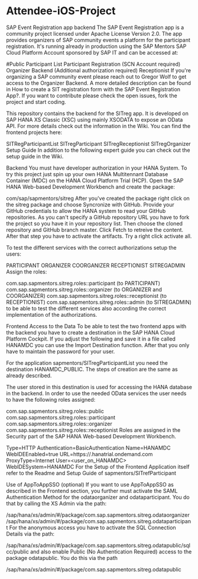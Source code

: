 # Attendee-iOS-Project
SAP Event Registration app backend
The SAP Event Registration app is a community project licensed under Apache License Version 2.0. The app provides organizers of SAP community events a platform for the participant registration. It's running already in production using the SAP Mentors SAP Cloud Platform Account sponsored by SAP IT and can be accessed at:

#Public Participant List
Participant Registration (SCN Account required)
Organizer Backend (Additional authorization required)
Receptionist
If you're organizing a SAP community event please reach out to Gregor Wolf to get access to the Organizer Backend. A more detailed description can be found in How to create a SIT registration form with the SAP Event Registration App?. If you want to contribute please check the open issues, fork the project and start coding.

This repository contains the backend for the SITreg app. It is developed on SAP HANA XS Classic (XSC) using mainly XSODATA to expose an OData API. For more details check out the information in the Wiki. You can find the frontend projects here:

SITRegParticipantList
SITregParticipant
SITregReceptionist
SITregOrganizer
Setup Guide
In addition to the following expert guide you can check out the setup guide in the Wiki.

Backend
You must have developer authorization in your HANA System. To try this project just spin up your own HANA Multitennant Database Container (MDC) on the HANA Cloud Platform Trial (HCP). Open the SAP HANA Web-based Development Workbench and create the package:

com/sap/sapmentors/sitreg
After you've created the package right click on the sitreg package and choose Syncronize with GitHub. Provide your GitHub credentials to allow the HANA system to read your GitHub repositories. As you can't specify a GitHub repository URL you have to fork the project so you have it in your repository list. Then choose the cloned repository and GitHub branch master. Click Fetch to retreive the content. After that step you have to activate the artifacts. Try a right click activate all.

To test the different services with the correct authorizations setup the users:

PARTICIPANT
ORGANIZER
COORGANIZER
RECEPTIONIST
SITREGADMIN
Assign the roles:

com.sap.sapmentors.sitreg.roles::participant (to PARTICIPANT)
com.sap.sapmentors.sitreg.roles::organizer (to ORGANIZER and COORGANIZER)
com.sap.sapmentors.sitreg.roles::receptionist (to RECEPTIONIST)
com.sap.sapmentors.sitreg.roles::admin (to SITREGADMIN)
to be able to test the different services also according the correct implementation of the authorizations.

Frontend Access to the Data
To be able to test the two frontend apps with the backend you have to create a destination in the SAP HANA Cloud Platform Cockpit. If you adjust the following and save it in a file called HANAMDC you can use the Import Destination function. After that you only have to maintain the password for your user.

For the application sapmentors/SITregParticipantList you need the destination HANAMDC_PUBLIC. The steps of creation are the same as already described.

The user stored in this destination is used for accessing the HANA database in the backend. In order to use the needed OData services the user needs to have the following roles assigned:

com.sap.sapmentors.sitreg.roles::public
com.sap.sapmentors.sitreg.roles::participant
com.sap.sapmentors.sitreg.roles::organizer
com.sap.sapmentors.sitreg.roles::receptionist
Roles are assigned in the Security part of the SAP HANA Web-based Development Workbench.

Type=HTTP
Authentication=BasicAuthentication
Name=HANAMDC
WebIDEEnabled=true
URL=https\://<your-hana-mdc-host>.hanatrial.ondemand.com
ProxyType=Internet
User=<user_on_HANAMDC>
WebIDESystem=HANAMDC
For the Setup of the Frontend Application itself refer to the Readme and Setup Guide of sapmentors/SITrefParticipant

Use of AppToAppSSO (optional)
If you want to use AppToAppSSO as described in the Frontend section, you further must activate the SAML Authentication Method for the odataorganizer and odataparticipant. You do that by calling the XS Admin via the path:

/sap/hana/xs/admin/#/package/com.sap.sapmentors.sitreg.odataorganizer
/sap/hana/xs/admin/#/package/com.sap.sapmentors.sitreg.odataparticipant
For the anonymous access you have to activate the SQL Connection Details via the path:

/sap/hana/xs/admin/#/package/com.sap.sapmentors.sitreg.odatapublic/sqlcc/public
and also enable Public (No Authentication Required) access to the package odatapublic. You do this via the path

/sap/hana/xs/admin/#/package/com.sap.sapmentors.sitreg.odatapublic
